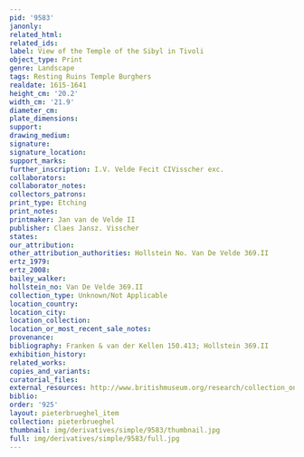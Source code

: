 ```yaml
---
pid: '9583'
janonly: 
related_html: 
related_ids: 
label: View of the Temple of the Sibyl in Tivoli
object_type: Print
genre: Landscape
tags: Resting Ruins Temple Burghers
realdate: 1615-1641
height_cm: '20.2'
width_cm: '21.9'
diameter_cm: 
plate_dimensions: 
support: 
drawing_medium: 
signature: 
signature_location: 
support_marks: 
further_inscription: I.V. Velde Fecit CIVisscher exc.
collaborators: 
collaborator_notes: 
collectors_patrons: 
print_type: Etching
print_notes: 
printmaker: Jan van de Velde II
publisher: Claes Jansz. Visscher
states: 
our_attribution: 
other_attribution_authorities: Hollstein No. Van De Velde 369.II
ertz_1979: 
ertz_2008: 
bailey_walker: 
hollstein_no: Van De Velde 369.II
collection_type: Unknown/Not Applicable
location_country: 
location_city: 
location_collection: 
location_or_most_recent_sale_notes: 
provenance: 
bibliography: Franken & van der Kellen 150.413; Hollstein 369.II
exhibition_history: 
related_works: 
copies_and_variants: 
curatorial_files: 
external_resources: http://www.britishmuseum.org/research/collection_online/collection_object_details.aspx?assetId=1078613001&objectId=1614444&partId=1
biblio: 
order: '925'
layout: pieterbrueghel_item
collection: pieterbrueghel
thumbnail: img/derivatives/simple/9583/thumbnail.jpg
full: img/derivatives/simple/9583/full.jpg
---
```

